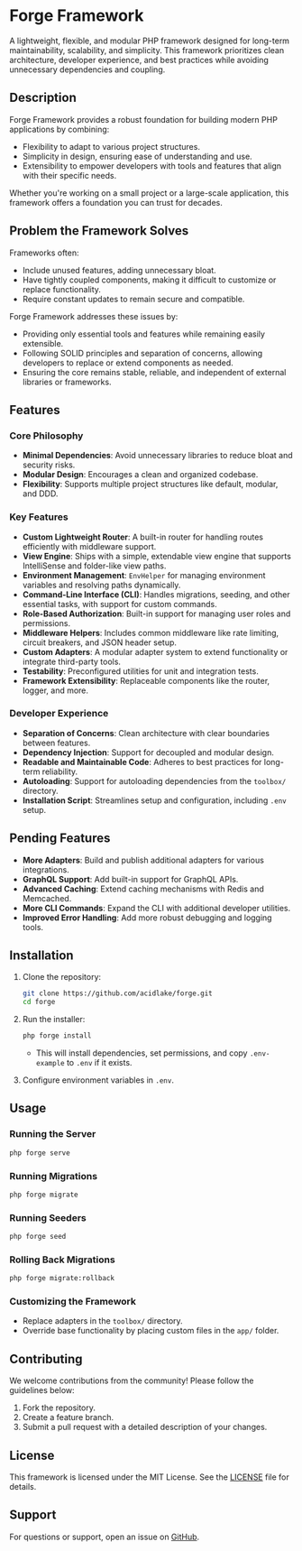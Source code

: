 # Forge Framework

A lightweight, flexible, and modular PHP framework designed for long-term maintainability, scalability, and simplicity. This framework prioritizes clean architecture, developer experience, and best practices while avoiding unnecessary dependencies and coupling.

## Description

Forge Framework provides a robust foundation for building modern PHP applications by combining:
- Flexibility to adapt to various project structures.
- Simplicity in design, ensuring ease of understanding and use.
- Extensibility to empower developers with tools and features that align with their specific needs.

Whether you're working on a small project or a large-scale application, this framework offers a foundation you can trust for decades.

## Problem the Framework Solves

Frameworks often:
- Include unused features, adding unnecessary bloat.
- Have tightly coupled components, making it difficult to customize or replace functionality.
- Require constant updates to remain secure and compatible.

Forge Framework addresses these issues by:
- Providing only essential tools and features while remaining easily extensible.
- Following SOLID principles and separation of concerns, allowing developers to replace or extend components as needed.
- Ensuring the core remains stable, reliable, and independent of external libraries or frameworks.

## Features

### Core Philosophy
- **Minimal Dependencies**: Avoid unnecessary libraries to reduce bloat and security risks.
- **Modular Design**: Encourages a clean and organized codebase.
- **Flexibility**: Supports multiple project structures like default, modular, and DDD.

### Key Features
- **Custom Lightweight Router**: A built-in router for handling routes efficiently with middleware support.
- **View Engine**: Ships with a simple, extendable view engine that supports IntelliSense and folder-like view paths.
- **Environment Management**: `EnvHelper` for managing environment variables and resolving paths dynamically.
- **Command-Line Interface (CLI)**: Handles migrations, seeding, and other essential tasks, with support for custom commands.
- **Role-Based Authorization**: Built-in support for managing user roles and permissions.
- **Middleware Helpers**: Includes common middleware like rate limiting, circuit breakers, and JSON header setup.
- **Custom Adapters**: A modular adapter system to extend functionality or integrate third-party tools.
- **Testability**: Preconfigured utilities for unit and integration tests.
- **Framework Extensibility**: Replaceable components like the router, logger, and more.

### Developer Experience
- **Separation of Concerns**: Clean architecture with clear boundaries between features.
- **Dependency Injection**: Support for decoupled and modular design.
- **Readable and Maintainable Code**: Adheres to best practices for long-term reliability.
- **Autoloading**: Support for autoloading dependencies from the `toolbox/` directory.
- **Installation Script**: Streamlines setup and configuration, including `.env` setup.

## Pending Features

- **More Adapters**: Build and publish additional adapters for various integrations.
- **GraphQL Support**: Add built-in support for GraphQL APIs.
- **Advanced Caching**: Extend caching mechanisms with Redis and Memcached.
- **More CLI Commands**: Expand the CLI with additional developer utilities.
- **Improved Error Handling**: Add more robust debugging and logging tools.

## Installation

1. Clone the repository:
   ```bash
   git clone https://github.com/acidlake/forge.git
   cd forge
   ```
2. Run the installer:
   ```bash
   php forge install
   ```
   - This will install dependencies, set permissions, and copy `.env-example` to `.env` if it exists.

3. Configure environment variables in `.env`.

## Usage

### Running the Server
```bash
php forge serve
```

### Running Migrations
```bash
php forge migrate
```

### Running Seeders
```bash
php forge seed
```

### Rolling Back Migrations
```bash
php forge migrate:rollback
```

### Customizing the Framework
- Replace adapters in the `toolbox/` directory.
- Override base functionality by placing custom files in the `app/` folder.

## Contributing

We welcome contributions from the community! Please follow the guidelines below:
1. Fork the repository.
2. Create a feature branch.
3. Submit a pull request with a detailed description of your changes.

## License

This framework is licensed under the MIT License. See the [LICENSE](LICENSE) file for details.

## Support

For questions or support, open an issue on [GitHub](https://github.com/acidlake/forge/issues).
